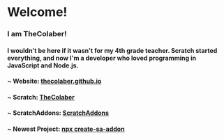 # Welcome!
### I am TheColaber!

#### I wouldn't be here if it wasn't for my 4th grade teacher. Scratch started everything, and now I'm a developer who loved programming in JavaScript and Node.js.

#### ~ Website: [thecolaber.github.io](https://thecolaber.github.io)  
#### ~ Scratch: [TheColaber](https://scratch.mit.edu/users/TheColaber)  
#### ~ ScratchAddons: [ScratchAddons](https://scratchaddons.com)  
#### ~ Newest Project: [npx create-sa-addon](https://github.com/TheColaber/create-sa-addon)  
